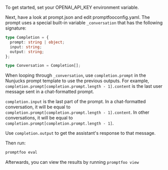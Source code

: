 To get started, set your OPENAI_API_KEY environment variable.

Next, have a look at prompt.json and edit promptfooconfig.yaml. The prompt uses a special built-in variable `_conversation` that has the following signature:

```ts
type Completion = {
  prompt: string | object;
  input: string;
  output: string;
};

type Conversation = Completion[];
```

When looping through `_conversation`, use `completion.prompt` in the Nunjucks prompt template to use the previous outputs. For example, `completion.prompt[completion.prompt.length - 1].content` is the last user message sent in a chat-formatted prompt.

`completion.input` is the last part of the prompt. In a chat-formatted conversation, it will be equal to `completion.prompt[completion.prompt.length - 1].content`. In other conversations, it will be equal to `completion.prompt[completion.prompt.length - 1]`.

Use `completion.output` to get the assistant's response to that message.

Then run:

```sh
promptfoo eval
```

Afterwards, you can view the results by running `promptfoo view`
